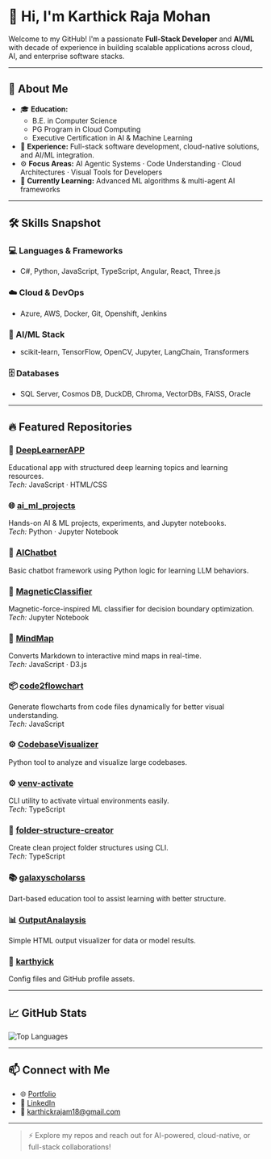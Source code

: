 # 👋 Hi, I'm **Karthick Raja Mohan**

Welcome to my GitHub! I'm a passionate **Full-Stack Developer** and **AI/ML** with decade of experience in building scalable applications across cloud, AI, and enterprise software stacks.

---

## 🌟 About Me

- 🎓 **Education:**  
  - B.E. in Computer Science  
  - PG Program in Cloud Computing  
  - Executive Certification in AI & Machine Learning  
- 💼 **Experience:** Full-stack software development, cloud-native solutions, and AI/ML integration.  
- ⚙️ **Focus Areas:** AI Agentic Systems · Code Understanding · Cloud Architectures · Visual Tools for Developers  
- 🌱 **Currently Learning:** Advanced ML algorithms & multi-agent AI frameworks  

---

## 🛠️ Skills Snapshot

### 💻 Languages & Frameworks
- C#, Python, JavaScript, TypeScript, Angular, React, Three.js

### ☁️ Cloud & DevOps
- Azure, AWS, Docker, Git, Openshift, Jenkins

### 🧠 AI/ML Stack
- scikit-learn, TensorFlow, OpenCV, Jupyter, LangChain, Transformers

### 🗄️ Databases
- SQL Server, Cosmos DB, DuckDB, Chroma, VectorDBs, FAISS, Oracle

---

## 🔥 Featured Repositories

### 🧠 [DeepLearnerAPP](https://github.com/karthyick/DeepLearnerAPP)  
Educational app with structured deep learning topics and learning resources.  
*Tech:* JavaScript · HTML/CSS

### 🌐 [ai_ml_projects](https://github.com/karthyick/ai_ml_projects)  
Hands-on AI & ML projects, experiments, and Jupyter notebooks.  
*Tech:* Python · Jupyter Notebook

### 💬 [AIChatbot](https://github.com/karthyick/AIChatbot)  
Basic chatbot framework using Python logic for learning LLM behaviors.

### 🧲 [MagneticClassifier](https://github.com/karthyick/MagneticClassifier)  
Magnetic-force-inspired ML classifier for decision boundary optimization.  
*Tech:* Jupyter Notebook

### 🧠 [MindMap](https://github.com/karthyick/MindMap)  
Converts Markdown to interactive mind maps in real-time.  
*Tech:* JavaScript · D3.js

### 📦 [code2flowchart](https://github.com/karthyick/code2flowchart)  
Generate flowcharts from code files dynamically for better visual understanding.  
*Tech:* JavaScript

### ⚙️ [CodebaseVisualizer](https://github.com/karthyick/CodebaseVisualizer)  
Python tool to analyze and visualize large codebases.

### ⚙️ [venv-activate](https://github.com/karthyick/venv-activate)  
CLI utility to activate virtual environments easily.  
*Tech:* TypeScript

### 📁 [folder-structure-creator](https://github.com/karthyick/folder-structure-creator)  
Create clean project folder structures using CLI.  
*Tech:* TypeScript

### 📚 [galaxyscholarss](https://github.com/karthyick/galaxyscholarss)  
Dart-based education tool to assist learning with better structure.

### 📊 [OutputAnalaysis](https://github.com/karthyick/OutputAnalaysis)  
Simple HTML output visualizer for data or model results.

### 🧱 [karthyick](https://github.com/karthyick/karthyick)  
Config files and GitHub profile assets.

---

## 📈 GitHub Stats

![Top Languages](https://github-readme-stats.vercel.app/api/top-langs/?username=karthyick&layout=compact&theme=radical)

---

## 📫 Connect with Me

- 🌐 [Portfolio](https://karthyick.github.io/)
- 💼 [LinkedIn](https://www.linkedin.com/in/karthick-raja-mohan-753431123/)
- 📧 [karthickrajam18@gmail.com](mailto:karthickrajam18@gmail.com)

---

> ⚡️ Explore my repos and reach out for AI-powered, cloud-native, or full-stack collaborations!
